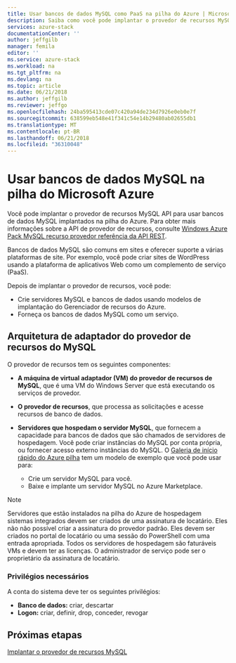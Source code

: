 ```yaml
---
title: Usar bancos de dados MySQL como PaaS na pilha do Azure | Microsoft Docs
description: Saiba como você pode implantar o provedor de recursos MySQL e fornecer os bancos de dados MySQL como um serviço na pilha do Azure.
services: azure-stack
documentationCenter: ''
author: jeffgilb
manager: femila
editor: ''
ms.service: azure-stack
ms.workload: na
ms.tgt_pltfrm: na
ms.devlang: na
ms.topic: article
ms.date: 06/21/2018
ms.author: jeffgilb
ms.reviewer: jeffgo
ms.openlocfilehash: 24ba595413cde07c420a94de234d7926e0eb0e7f
ms.sourcegitcommit: 638599eb548e41f341c54e14b29480ab02655db1
ms.translationtype: MT
ms.contentlocale: pt-BR
ms.lasthandoff: 06/21/2018
ms.locfileid: "36310048"
---
```

# <a name="use-mysql-databases-on-microsoft-azure-stack"></a>Usar bancos de dados MySQL na pilha do Microsoft Azure

Você pode implantar o provedor de recursos MySQL API para usar bancos de dados MySQL implantados na pilha do Azure. Para obter mais informações sobre a API de provedor de recursos, consulte [Windows Azure Pack MySQL recurso provedor referência da API REST](https://msdn.microsoft.com/library/dn528442.aspx).

Bancos de dados MySQL são comuns em sites e oferecer suporte a várias plataformas de site. Por exemplo, você pode criar sites de WordPress usando a plataforma de aplicativos Web como um complemento de serviço (PaaS).

Depois de implantar o provedor de recursos, você pode:

* Crie servidores MySQL e bancos de dados usando modelos de implantação do Gerenciador de recursos do Azure.
* Forneça os bancos de dados MySQL como um serviço.  

## <a name="mysql-resource-provider-adapter-architecture"></a>Arquitetura de adaptador do provedor de recursos do MySQL

O provedor de recursos tem os seguintes componentes:

* **A máquina de virtual adaptador (VM) do provedor de recursos de MySQL**, que é uma VM do Windows Server que está executando os serviços de provedor.
* **O provedor de recursos**, que processa as solicitações e acesse recursos de banco de dados.
* **Servidores que hospedam o servidor MySQL**, que fornecem a capacidade para bancos de dados que são chamados de servidores de hospedagem. Você pode criar instâncias do MySQL por conta própria, ou fornecer acesso externo instâncias do MySQL. O [Galeria de início rápido do Azure pilha](https://github.com/Azure/AzureStack-QuickStart-Templates/tree/master/mysql-standalone-server-windows) tem um modelo de exemplo que você pode usar para:

  * Crie um servidor MySQL para você.
  * Baixe e implante um servidor MySQL no Azure Marketplace.

> [!NOTE]
> Servidores que estão instalados na pilha do Azure de hospedagem sistemas integrados devem ser criados de uma assinatura de locatário. Eles não não possível criar a assinatura do provedor padrão. Eles devem ser criados no portal de locatário ou uma sessão do PowerShell com uma entrada apropriada. Todos os servidores de hospedagem são faturáveis VMs e devem ter as licenças. O administrador de serviço pode ser o proprietário da assinatura de locatário.

### <a name="required-privileges"></a>Privilégios necessários

A conta do sistema deve ter os seguintes privilégios:

* **Banco de dados:** criar, descartar
* **Logon:** criar, definir, drop, conceder, revogar  

## <a name="next-steps"></a>Próximas etapas

[Implantar o provedor de recursos MySQL](azure-stack-mysql-resource-provider-deploy.md)
